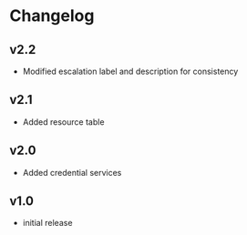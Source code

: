 # Changelog

## v2.2

- Modified escalation label and description for consistency

## v2.1

- Added resource table

## v2.0

- Added credential services

## v1.0

- initial release
